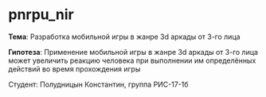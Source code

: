 # pnrpu_nir

**Тема**: Разработка мобильной игры в жанре 3d аркады от 3-го лица

**Гипотеза**: Применение мобильной игры в жанре 3d аркады от 3-го лица может увеличить реакцию человека при выполнении им определённых действий во время прохождения игры

Студент: Полудницын Константин, группа РИС-17-1б
